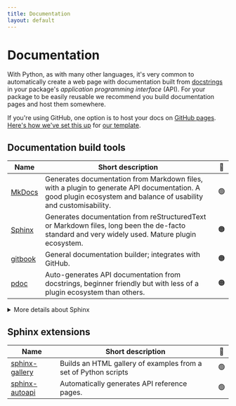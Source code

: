 ```yaml
---
title: Documentation
layout: default
---
```


# Documentation

With Python, as with many other languages, it's very common to automatically
create a web page with documentation built from [docstrings] in your package's
_application programming interface_ (API). For your package to be easily reusable we recommend you build documentation
pages and host them somewhere.

If you're using GitHub, one option is to host your docs on [GitHub pages].
[Here's how we've set this up][template-docs-dot-yaml] for [our template].

<!-- URL used above in the blurb-->

[docstrings]: https://peps.python.org/pep-0257/#what-is-a-docstring
[GitHub pages]: https://docs.github.com/en/pages
[our template]: https://github.com/UCL-ARC/python-tooling?tab=readme-ov-file#using-this-template
[template-docs-dot-yaml]: https://github.com/UCL-ARC/python-tooling/blob/main/%7B%7Bcookiecutter.project_slug%7D%7D/.github/workflows/docs.yml

## Documentation build tools

| Name      | Short description                                                                                                                                               | 🚦  |
| --------- | --------------------------------------------------------------------------------------------------------------------------------------------------------------- | :-: |
| [MkDocs]  | Generates documentation from Markdown files, with a plugin to generate API documentation. A good plugin ecosystem and balance of usability and customisability. | 🟢  |
| [Sphinx]  | Generates documentation from reStructuredText or Markdown files, long been the de-facto standard and very widely used. Mature plugin ecosystem.                 | 🟠  |
| [gitbook] | General documentation builder; integrates with GitHub.                                                                                                          | 🟠  |
| [pdoc]    | Auto-generates API documentation from docstrings, beginner friendly but with less of a plugin ecosystem than others.                                            | 🟠  |

<details markdown="block">
<summary>More details about Sphinx</summary>

We marginally recommend [MkDocs] over [Sphinx] due to it's ease of use,
preference for Markdown, and slightly better support of our preferred docstring
style.

However the [Sphinx] tool has long been the de-facto standard in the scientific Python ecosystem. It is widely
used, customisable, and well tested. If you need a [Sphinx
extension](#sphinx-extensions) that does not have an equivalent [MkDocs
plugin](https://github.com/mkdocs/catalog), or if you are part of a community
that heavily uses [Sphinx] then we recommend you use that
instead.

### See also

- Our internal discussions about which to recommend ([#16](https://github.com/UCL-ARC/python-tooling/issues/16) and [#187](https://github.com/UCL-ARC/python-tooling/issues/187)).
- [An interesting related discussion](https://github.com/encode/httpx/discussions/1220).

</details>

<!-- URLS used above -->

[MkDocs]: https://www.mkdocs.org/
[Sphinx]: https://www.sphinx-doc.org/en/master/
[gitbook]: https://www.gitbook.com/
[pdoc]: https://pdoc.dev/

## Sphinx extensions

| Name                                                                 | Short description                                               | 🚦  |
| -------------------------------------------------------------------- | --------------------------------------------------------------- | :-: |
| [sphinx-gallery](https://sphinx-gallery.github.io/stable/index.html) | Builds an HTML gallery of examples from a set of Python scripts | 🟢  |
| [sphinx-autoapi](https://sphinx-autoapi.readthedocs.io/en/stable/)   | Automatically generates API reference pages.                    | 🟢  |
